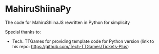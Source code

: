 # MahiruShiinaPy

The code for MahiruShiinaJS rewritten in Python for simplicity 

Special thanks to:

- Tech. TTGames for providing template code for Python version (link to his repo: https://github.com/Tech-TTGames/Tickets-Plus)
